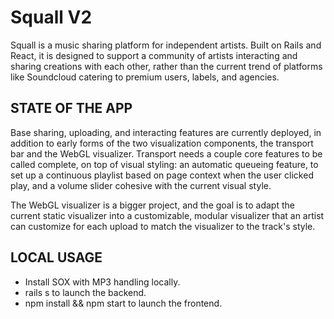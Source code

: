 # Squall V2

Squall is a music sharing platform for independent artists. Built on Rails and React, it is designed to support a community of artists interacting and sharing creations with each other, rather than the current trend of platforms like Soundcloud catering to premium users, labels, and agencies.

## STATE OF THE APP

Base sharing, uploading, and interacting features are currently deployed, in addition to early forms of the two visualization components, the transport bar and the WebGL visualizer. Transport needs a couple core features to be called complete, on top of visual styling: an automatic queueing feature, to set up a continuous playlist based on page context when the user clicked play, and a volume slider cohesive with the current visual style.

The WebGL visualizer is a bigger project, and the goal is to adapt the current static visualizer into a customizable, modular visualizer that an artist can customize for each upload to match the visualizer to the track's style.

## LOCAL USAGE

- Install SOX with MP3 handling locally.
- rails s to launch the backend.
- npm install && npm start to launch the frontend.
